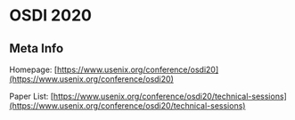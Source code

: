 # OSDI 2020

## Meta Info

Homepage: [https://www.usenix.org/conference/osdi20](https://www.usenix.org/conference/osdi20)

Paper List: [https://www.usenix.org/conference/osdi20/technical-sessions](https://www.usenix.org/conference/osdi20/technical-sessions)
